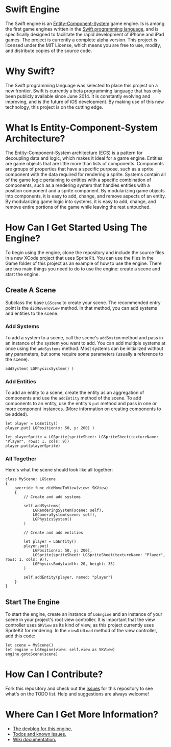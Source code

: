 # Swift Engine

The Swift engine is an [Entity-Component-System](http://en.wikipedia.org/wiki/Entity_component_system) game engine. Is is among the first game engines written in the [Swift programming language](https://developer.apple.com/swift/), and is specifically designed to facilitate the rapid development of iPhone and iPad games. The project is currently a complete alpha version. This project is licensed under the MIT License, which means you are free to use, modify, and distribute copies of the source code.

# Why Swift?

The Swift programming language was selected to place this project on a new frontier. Swift is currently a beta programming language that has only been publicly available since June 2014. It is constantly evolving and improving, and is the future of iOS development. By making use of this new technology, this project is on the cutting edge.

# What Is Entity-Component-System Architecture?

The Entity-Component-System architecture (ECS) is a pattern for decoupling data and logic, which makes it ideal for a game engine. Entities are game objects that are little more than lists of components. Components are groups of properties that have a specific purpose, such as a sprite component with the data required for rendering a sprite. Systems contain all of the game logic pertaining to entities with a specific combination of components, such as a rendering system that handles entities with a position component and a sprite component. By modularizing game objects into components, it is easy to add, change, and remove aspects of an entity. By modularizing game logic into systems, it is easy to add, change, and remove entire portions of the game while leaving the rest untouched.

# How Can I Get Started Using The Engine?

To begin using the engine, clone the repository and include the source files in a new XCode project that uses SpriteKit. You can use the files in the Game folder of this project as an example of how to use the engine. There are two main things you need to do to use the engine: create a scene and start the engine.

## Create A Scene

Subclass the base `LGScene` to create your scene. The recommended entry point is the `didMoveToView` method. In that method, you can add systems and entities to the scene.

### Add Systems

To add a system to a scene, call the scene's `addSystem` method and pass in an instance of the system you want to add. You can add multiple systems at once using the `addSystems` method. Most systems can be initialized without any parameters, but some require some parameters (usually a reference to the scene).

	addSystem( LGPhysicsSystem() )

### Add Entities

To add an entity to a scene, create the entity as an aggregation of components and use the `addEntity` method of the scene. To add components to an entity, use the entity's `put` method and pass in one or more component instances. (More information on creating components to be added).

	let player = LGEntity()
	player.put( LGPosition(x: 50, y: 200) )
	
	let playerSprite = LGSprite(spriteSheet: LGSpriteSheet(textureName: "Player", rows: 1, cols: 9))
	player.put(playerSprite)

### All Together

Here's what the scene should look like all together:

	class MyScene: LGScene
	{
		override func didMoveToView(view: SKView)
		{
			// Create and add systems
			
			self.addSystems(
				LGRenderingSystem(scene: self),
				LGCameraSystem(scene: self),
				LGPhysicsSystem()
			)
			
			// Create and add entities
			
			let player = LGEntity()
			player.put(
				LGPosition(x: 50, y: 200),
				LGSprite(spriteSheet: LGSpriteSheet(textureName: "Player", rows: 1, cols: 9)),
				LGPhysicsBody(width: 20, height: 35)
			)
			
			self.addEntity(player, named: "player")
		}
	}

## Start The Engine

To start the engine, create an instance of `LGEngine` and an instance of your scene in your project's root view controller. It is important that the view controller uses `SKView` as its kind of view, as this project currently uses SpriteKit for rendering. In the `viewDidLoad` method of the view controller, add this code:

	let scene = MyScene()
	let engine = LGEngine(view: self.view as SKView)
	engine.gotoScene(scene)

# How Can I Contribute?

Fork this repository and check out the [issues](https://github.com/thelukester92/swift-engine/issues) for this repository to see what's on the TODO list. Help and suggestions are always welcome!

# Where Can I Get More Information?

* [The devblog for this engine.](http://devblog.lukesterwebdesign.com/)
* [Todos and known issues.](https://github.com/thelukester92/swift-engine/issues)
* [Wiki documentation.](https://github.com/thelukester92/swift-engine/wiki)
